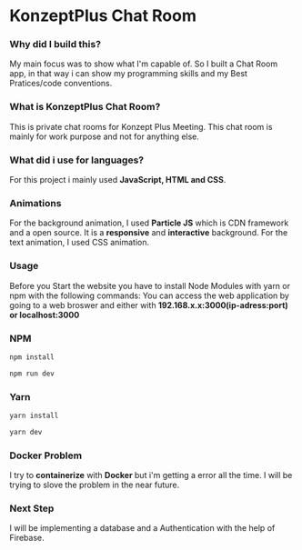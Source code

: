 # **KonzeptPlus Chat Room**
### Why did **I** build this?
My main focus was to show what I'm capable of. So I built a Chat Room app, in that way i can show my programming skills and my Best Pratices/code conventions.

### What is KonzeptPlus Chat Room? 
This is private chat rooms for Konzept Plus Meeting. This chat room is mainly for work purpose and not for anything else.
### What did i use for languages?
For this project i mainly used **JavaScript, HTML and CSS**.

### Animations 
For the background animation, I used **Particle JS** which is CDN framework and a open source. It is a **responsive** and **interactive** background.
For the text animation, I used CSS animation.

### Usage
Before you Start the website you have to install Node Modules with yarn or npm with the following commands:
You can access the web application by going to a web broswer and either with **192.168.x.x:3000(ip-adress:port) or localhost:3000**

### NPM
```bash
npm install 
```
```bash
npm run dev 
```
### Yarn 
```bash
yarn install 
```
```bash
yarn dev 
```
### Docker Problem
I try to **containerize** with **Docker** but i'm getting a error all the time.
I will be trying to slove the problem in the near future.

### Next Step 
I will be implementing a database and a Authentication with the help of Firebase.
